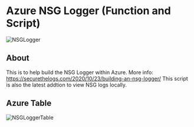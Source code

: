 # Azure NSG Logger (Function and Script)

![NSGLogger](https://ctrla1tdel.files.wordpress.com/2020/10/script.jpg)

## About

This is to help build the NSG Logger within Azure. More info: https://securethelogs.com/2020/10/23/building-an-nsg-logger/
This script is also the latest addtion to view NSG logs locally.

## Azure Table

![NSGLoggerTable](https://ctrla1tdel.files.wordpress.com/2020/10/image-22.png)
